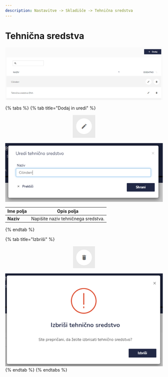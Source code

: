 ```yaml
---
description: Nastavitve -> Skladišče -> Tehnična sredstva
---
```


# Tehnična sredstva

![](../../.gitbook/assets/N_11_skladisce_3_tehnicna_sredstva_pogled.PNG)

{% tabs %}
{% tab title="Dodaj in uredi" %}
<div align="center"><img src="../../.gitbook/assets/Knjiga_ikona_pisalo (5).png" alt="Ikona za urejanje."></div>

![](../../.gitbook/assets/N_11_skladisce_3_tehnicna_sredstva_uredi.PNG)

| Ime polja | Opis polja                          |
| --------- | ----------------------------------- |
| **Naziv** | Napišite naziv tehničnega sredstva. |
{% endtab %}

{% tab title="Izbriši" %}
<div align="center"><img src="../../.gitbook/assets/Knjiga_ikona_izbris.png" alt="Ikona za brisanje."></div>

![](../../.gitbook/assets/N_11_skladisce_3_tehnicna_sredstva_izbrisi.PNG)
{% endtab %}
{% endtabs %}

###
